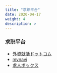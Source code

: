 ```yaml
---
title: "求职平台"
date: 2020-04-17
weight: 4
description: >
---
```


### 求职平台

- [外資就活ドットコム](https://gaishishukatsu.com/)
- [mynavi](https://www.mynavi.jp/)
- [求人ボックス](https://xn--pckua2a7gp15o89zb.com/%E3%83%97%E3%83%A9%E3%83%83%E3%83%88%E3%83%95%E3%82%A9%E3%83%BC%E3%83%A0-%E3%82%AF%E3%83%A9%E3%82%A6%E3%83%89%E3%81%AE%E4%BB%95%E4%BA%8B)
